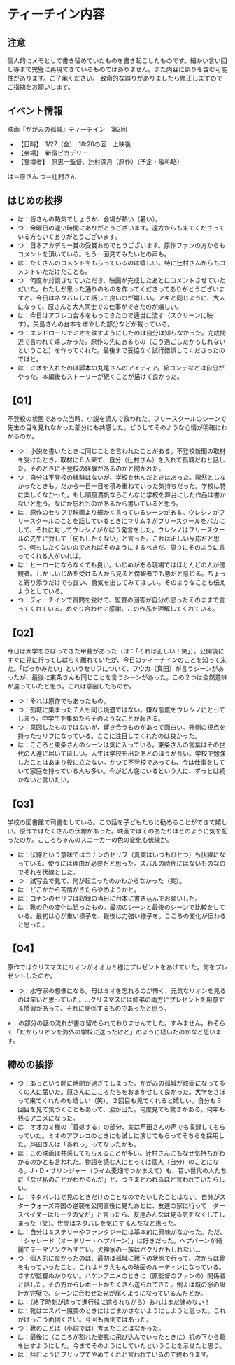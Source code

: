 # ティーチイン内容

## 注意
個人的にメモとして書き留めていたものを書き起こしたものです。細かい言い回し等まで完璧に再現できているものではありません。また内容に誤りを含む可能性があります。ご了承ください。
致命的な誤りがありましたら修正しますのでご指摘をお願いします。

## イベント情報
映画『かがみの孤城』ティーチイン　第3回

* 【日時】　1/27（金）　18:20の回　上映後
* 【会場】　新宿ピカデリー
* 【登壇者】　原恵一監督、辻村深月（原作）（予定・敬称略）

は＝原さん
つ＝辻村さん

## はじめの挨拶
* は：皆さんの熱気でしょうか、会場が熱い（暑い）。
* つ：金曜日の遅い時間にありがとうございます。遠方からも来てくださっている方もいてありがとうございます。
* つ：日本アカデミー賞の受賞おめでとうございます。原作ファンの方からもコメントを頂いている。もう一回見てみたいとの声も。
* は：たくさんのコメントをもらっているのは嬉しい。特に辻村さんからもコメントいただけたことも。
* つ：何度か対談させていただき、映画が完成したあとにコメントさせていただいた。わたしが思った通りのものを作ってくださってありがとうございますと。今日はネタバレして話して良いのが嬉しい。アキと同じように、大人になって、原さんと大人同士での仕事ができたのが嬉しい。
* は：今日はアフレコ台本をもってきたので適当に流す（スクリーンに映す）。矢島さんの台本を増やした部分などが載っている。
* つ：エンドロールでミオを映すようにしたのは自分は知らなかった。完成間近で言われて嬉しかった。原作の先にあるもの（こう過ごしたかもしれないということ）を作ってくれた。最後まで妥協なく試行錯誤してくださったのではと。
* は：ミオを入れたのは脚本の丸尾さんのアイディア。絵コンテなどは自分がやった。本編後もストーリーが続くことが描けて良かった。

## 【Q1】
不登校の状態であった当時、小説を読んで救われた。フリースクールのシーンで先生の目を見れなかった部分にも共感した。どうしてそのような心情が明確にわかるのか。

* つ：小説を書いたときに同じことを言われたことがある。不登校新聞の取材を受けたとき。取材に６人来て、自分（辻村さん）を入れて孤城だねと話した。そのときに不登校の経験があるのかと聞かれた。
* つ：自分は不登校の経験はないが、学校を休んだときはあった。釈然としなかったときも。だから一日一日を積み重ねていった気持ちだった。学校は特に楽しくなかった。もし順風満帆ならこんなに学校を舞台にした作品は書かないと思う。なにか忘れものがあるから書いていると思う。
* は：原作のセリフで映画より細かく言っているシーンがある。ウレシノがフリースクールのことを話しているときにマサムネがフリースクールをバカにして、それに対してウレシノがかばう発言をした。ウレシノはフリースクールの先生に対して「何もしたくない」と言った。これは正しい反応だと思う。何もしたくないのであればそのようにするべきだ。周りにそのように言ってくれる人がいれば。
* は：ヒーローにならなくても良い。いじめがある現場ではほとんどの人が傍観者。しかしいじめを受ける人から見ると傍観者でも悪だと感じる。ちょっと寄り添うだけでも良い、勇気を出してみてほしい。そのようなことも伝えようとしている。
* つ：ティーチインで質問を受けて、監督の回答が自分の思ったそのままで言ってくれている。めぐり合わせに感謝。この作品を理解してくれている。

## 【Q2】
今日は大学をさぼってきた甲斐があった（は：「それは正しい！笑」）。公開後にすぐに見に行ってしばらく離れていたが、今日のティーチインのことを知って来た。「ばっかみたい」というセリフについて、フウカ（真田）が言うシーンがあったが、最後に東条さんも同じことを言うシーンがあった。この２つは全然意味が違っていたと思う。これは意図したものか。

* つ：それは原作でもあったもの。
* つ：孤城に集まった７人も同じ境遇ではない。嫌な態度をウレシノにとってしまう。中学生を集めたらそのようなことが起きる。
* つ：意図したものではないが、響き合うものがあって面白い。外側の視点を持ったセリフになっている。ここに注目してくれたのは良かった。
* は：こころと東条さんのシーンは気に入っている。東条さんの言葉はその世代の人達に届いてほしい。人生は学校を出たあとのほうが長い。学校で勉強したことはあまり役に立たない。かつて不登校であっても、今は仕事をしていて家庭を持っている人も多い。今がどん底にいるという人に、ずっとは続かないと言いたい。

## 【Q3】
学校の図書館で司書をしている。この話を子どもたちに勧めることができて嬉しい。原作ではたくさんの伏線があった。映画ではそのあたりはどのように気を配ったのか。こころちゃんのスニーカーの色の変化も伏線か。

* は：伏線という意味ではコナンのセリフ（真実はいつもひとつ）も伏線になっている。使うには理由が必要だと思った。スバルの時代にはないものなのでそれを伏線とした。
* つ：試写会で見て、何が起こったのかわからなかった（笑）。
* は：どこかから苦情がきたらやめようかと。
* は：コナンのセリフは収録の当日に台本に書き込んでお願いした。
* は：靴の色の変化は狙ったもの。最初のシーンと最後のシーンで比較をしている。最初は心が重い様子を、最後は力強い様子を。こころの変化が伝わると思った。

## 【Q4】
原作ではクリスマスにリオンがオオカミ様にプレゼントをあげていた。何をプレゼントしたのか。

* つ：水守家の想像になる。母はミオを忘れるのが怖く、元気なリオンを見るのは辛いと思っていた。…クリスマスには姉弟の両方にプレゼントを用意する慣習があって、それに関係するものであったと思う。

※ …の部分の話の流れが書き留められておりませんでした。すみません。おそらく「だからリオンを海外の学校に送ったけど」のように続いたのかなと思います。

## 締めの挨拶

* つ：あっという間に時間が過ぎてしまった。かがみの孤城が映画になって多くの人に届いた。原さんにこころたちをおまかせして良かった。大学をさぼって来てくれたのも嬉しい（笑）。２回目も見てくれると嬉しい。自分も３回目を見て気づくこともあって、涙が出た。何度見ても驚きがある。何年も残るアニメになった。
* は：オオカミ様の「善処する」の部分、実は芦田さんの声でも収録してもらっていた。ミオのアフレコのときにも試しに演じてもらってそちらを採用した。芦田さんは「あれっ」ってなったかも。
* は：この映画は共感してもらえることが多い。辻村さんにもなぜ気持ちがわかるのかとも言われた。物語を読む人にとっては個人（自分）のことになる。J・D・サリンジャー（ライム麦畑でつかまえて）も、若い世代の人たちに「なぜ私のことがわかるんだ」と、つきまとわれるほど言われていたらしい。
* は：ネタバレは初見のときだけのことなのでたいしたことはない。自分がスターウォーズ帝国の逆襲を公開直後に見たあとに、友達の家に行って「ダースベイダーはルークの父だ」と言ったら、友達みんなは見る気をなくしてしまった（笑）。世間はネタバレを気にするんだなと思った。
* は：自分はミステリーやファンタジーには基本的に興味がなかった。ただ、「シャレード（オードリー・ヘプバーン）」は好きだった。ヘプバーンが綺麗でテーマソングもすごい。犬神家の一族はパクリかもしれない…
* つ：個人的に良かったのは、最初は孤城に靴下の状態で行って、次からは靴をもっていったこと。これはドラえもんの映画のルーティンになっている。さすが監督ぬかりない。ハケンアニメのときに（原監督のファンの）関係者と話した。その方からレポートがたくさん送られてきた。例えば城の窓の設計が完璧で、シーンに合わせた光が届くようになっているんだとか。
* は：（終了時刻が迫って進行役に遮られながら）おれはまだ諦めない！
* は：靴はエスパー魔美のときにはごまかさないようにしようと思った。これがけっこう面倒くさい。今回も面倒ではあった。
* つ：靴のことは（小説では）考えたことはなかった。
* は：最後に（こころが割れた姿見に飛び込んでいったときに）机の下から靴を出すようにした。今までそのようにしていたということを示せたと思う。
* は：拝むようにフリップでやめてくれと言われているので終わります。
